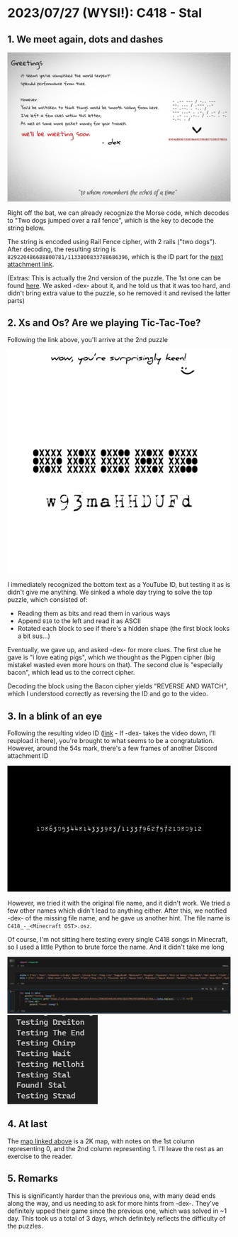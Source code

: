 # 2023/07/27 (WYSI!): C418 - Stal

## 1. We meet again, dots and dashes

![The first puzzle](images/code1.jpg)

Right off the bat, we can already recognize the Morse code, which decodes to "Two dogs jumped over a rail fence", which is the key to decode the string below.

The string is encoded using Rail Fence cipher, with 2 rails ("two dogs"). After decoding, the resulting string is `829220486688800781/1133800833788686396`, which is the ID part for the [next attachment link]("https://cdn.discordapp.com/attachments/829220486688800781/1133800833788686396/photo-output.jpg").

(Extras: This is actually the 2nd version of the puzzle. The 1st one can be found [here](images/code1_alt.png). We asked -dex- about it, and he told us that it was too hard, and didn't bring extra value to the puzzle, so he removed it and revised the latter parts)

## 2. Xs and Os? Are we playing Tic-Tac-Toe?

Following the link above, you'll arrive at the 2nd puzzle

![The second puzzle](images/code2.png)

I immediately recognized the bottom text as a YouTube ID, but testing it as is didn't give me anything. We sinked a whole day trying to solve the top puzzle, which consisted of:

- Reading them as bits and read them in various ways
- Append `010` to the left and read it as ASCII
- Rotated each block to see if there's a hidden shape (the first block looks a bit sus...)

Eventually, we gave up, and asked -dex- for more clues. The first clue he gave is "i love eating pigs", which we thought as the Pigpen cipher (big mistake! wasted even more hours on that). The second clue is "especially bacon", which lead us to the correct cipher.

Decoding the block using the Bacon cipher yields "REVERSE AND WATCH", which I understood correctly as reversing the ID and go to the video.

## 3. In a blink of an eye

Following the resulting video ID ([link](https://youtu.be/dFUDHHam39w) - If -dex- takes the video down, I'll reupload it here), you're brought to what seems to be a congratulation. However, around the 54s mark, there's a few frames of another Discord attachment ID

![The Discord attachment ID in the video](images/video.png)

However, we tried it with the original file name, and it didn't work. We tried a few other names which didn't lead to anything either. After this, we notified -dex- of the missing file name, and he gave us another hint. The file name is `C418_-_<Minecraft OST>.osz`.

Of course, I'm not sitting here testing every single C418 songs in Minecraft, so I used a little Python to brute force the name. And it didn't take me long

![Brute forcer code](images/bruteforce1.png)
![Brute force result](images/bruteforce2.png)

## 4. At last

The [map linked above](C418%20-%20Stal.osz) is a 2K map, with notes on the 1st column representing 0, and the 2nd column representing 1. I'll leave the rest as an exercise to the reader.

## 5. Remarks

This is significantly harder than the previous one, with many dead ends along the way, and us needing to ask for more hints from -dex-. They've definitely upped their game since the previous one, which was solved in ~1 day. This took us a total of 3 days, which definitely reflects the difficulty of the puzzles.
